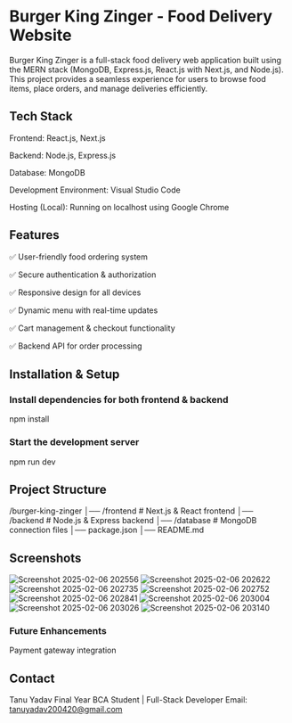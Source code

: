 # Burger King Zinger - Food Delivery Website

Burger King Zinger is a full-stack food delivery web application built using the MERN stack (MongoDB, Express.js, React.js with Next.js, and Node.js). This project provides a seamless experience for users to browse food items, place orders, and manage deliveries efficiently.

## Tech Stack
Frontend: React.js, Next.js

Backend: Node.js, Express.js

Database: MongoDB

Development Environment: Visual Studio Code

Hosting (Local): Running on localhost using Google Chrome

## Features

✅ User-friendly food ordering system

✅ Secure authentication & authorization

✅ Responsive design for all devices

✅ Dynamic menu with real-time updates

✅ Cart management & checkout functionality

✅ Backend API for order processing

## Installation & Setup

### Install dependencies for both frontend & backend
npm install

### Start the development server
npm run dev


 ## Project Structure

 /burger-king-zinger
│── /frontend  # Next.js & React frontend
│── /backend   # Node.js & Express backend
│── /database  # MongoDB connection files
│── package.json
│── README.md

 ## Screenshots

 ![Screenshot 2025-02-06 202556](https://github.com/user-attachments/assets/712a5127-50a1-4141-a73e-3874a5d4b80e)
 ![Screenshot 2025-02-06 202622](https://github.com/user-attachments/assets/b7a638c6-4b24-4f12-9824-8d0996b914ed)
![Screenshot 2025-02-06 202735](https://github.com/user-attachments/assets/8f9b019f-fe57-40a9-8171-0baec341f3ac)
![Screenshot 2025-02-06 202752](https://github.com/user-attachments/assets/560a6552-eec6-4a8b-a762-14cdf20de42a)
![Screenshot 2025-02-06 202841](https://github.com/user-attachments/assets/8bbb87c8-5c63-4d3a-bd0a-a66ba705d82e)
![Screenshot 2025-02-06 203004](https://github.com/user-attachments/assets/704fa759-e135-48d3-a8f8-7e90639fa256)
![Screenshot 2025-02-06 203026](https://github.com/user-attachments/assets/9b5c303d-d947-4884-94d5-d95e90d939b0)
![Screenshot 2025-02-06 203140](https://github.com/user-attachments/assets/4907096e-2074-45be-93a9-637dbe45f1bc)


### Future Enhancements
Payment gateway integration

## Contact
Tanu Yadav
Final Year BCA Student | Full-Stack Developer
Email: tanuyadav200420@gmail.com









